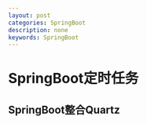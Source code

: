 ```yaml
---
layout: post
categories: SpringBoot
description: none
keywords: SpringBoot
---
```

# SpringBoot定时任务

## SpringBoot整合Quartz